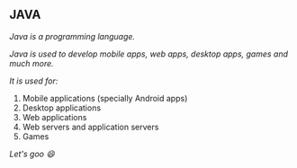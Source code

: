 ## JAVA 
*Java is a programming language.*

*Java is used to develop mobile apps, web apps, desktop apps, games and much more.*

*It is used for:*

1. Mobile applications (specially Android apps)
2. Desktop applications
3. Web applications
4. Web servers and application servers
5. Games

*Let's goo :smile:*